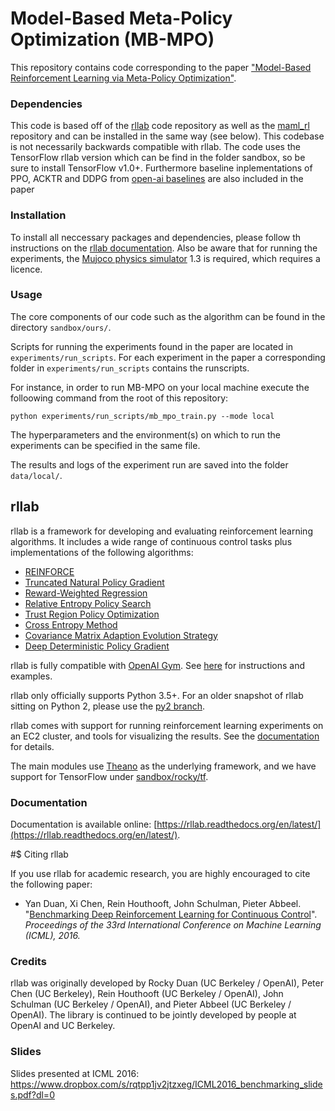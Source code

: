 # Model-Based Meta-Policy Optimization (MB-MPO)

This repository contains code corresponding to the paper ["Model-Based Reinforcement Learning via Meta-Policy Optimization"](https://arxiv.org/abs/1809.05214). 

### Dependencies
This code is based off of the [rllab](https://github.com/rll/rllab) code repository as well as the [maml_rl](https://github.com/cbfinn/maml_rl) repository and can be installed in the same way (see below).
This codebase is not necessarily backwards compatible with rllab. The code uses the TensorFlow rllab version which can be find in the folder sandbox, so be sure to install TensorFlow v1.0+.
Furthermore baseline inplementations of PPO, ACKTR and DDPG from [open-ai baselines](https://github.com/openai/baselines) are also included in the paper


### Installation

To install all neccessary packages and dependencies, please follow th instructions on the [rllab documentation](https://rllab.readthedocs.io/en/latest/user/installation.html#express-install).
Also be aware that for running the experiments, the [Mujoco physics simulator](http://www.mujoco.org/) 1.3 is required, which requires a licence.


### Usage

The core components of our code such as the algorithm can be found in the directory `sandbox/ours/`.

Scripts for running the experiments found in the paper are located in `experiments/run_scripts`.
For each experiment in the paper a corresponding folder in `experiments/run_scripts` contains the runscripts.

For instance, in order to run MB-MPO on your local machine execute the folloowing command from the root of this repository:

`python experiments/run_scripts/mb_mpo_train.py --mode local`

The hyperparameters and the environment(s) on which to run the experiments can be specified in the same file.

The results and logs of the experiment run are saved into the folder `data/local/`.

## rllab

rllab is a framework for developing and evaluating reinforcement learning algorithms. It includes a wide range of continuous control tasks plus implementations of the following algorithms:


- [REINFORCE](https://github.com/rllab/rllab/blob/master/rllab/algos/vpg.py)
- [Truncated Natural Policy Gradient](https://github.com/rllab/rllab/blob/master/rllab/algos/tnpg.py)
- [Reward-Weighted Regression](https://github.com/rllab/rllab/blob/master/rllab/algos/erwr.py)
- [Relative Entropy Policy Search](https://github.com/rllab/rllab/blob/master/rllab/algos/reps.py)
- [Trust Region Policy Optimization](https://github.com/rllab/rllab/blob/master/rllab/algos/trpo.py)
- [Cross Entropy Method](https://github.com/rllab/rllab/blob/master/rllab/algos/cem.py)
- [Covariance Matrix Adaption Evolution Strategy](https://github.com/rllab/rllab/blob/master/rllab/algos/cma_es.py)
- [Deep Deterministic Policy Gradient](https://github.com/rllab/rllab/blob/master/rllab/algos/ddpg.py)

rllab is fully compatible with [OpenAI Gym](https://gym.openai.com/). See [here](http://rllab.readthedocs.io/en/latest/user/gym_integration.html) for instructions and examples.

rllab only officially supports Python 3.5+. For an older snapshot of rllab sitting on Python 2, please use the [py2 branch](https://github.com/rllab/rllab/tree/py2).

rllab comes with support for running reinforcement learning experiments on an EC2 cluster, and tools for visualizing the results. See the [documentation](https://rllab.readthedocs.io/en/latest/user/cluster.html) for details.

The main modules use [Theano](http://deeplearning.net/software/theano/) as the underlying framework, and we have support for TensorFlow under [sandbox/rocky/tf](https://github.com/openai/rllab/tree/master/sandbox/rocky/tf).

### Documentation

Documentation is available online: [https://rllab.readthedocs.org/en/latest/](https://rllab.readthedocs.org/en/latest/).

#$ Citing rllab

If you use rllab for academic research, you are highly encouraged to cite the following paper:

- Yan Duan, Xi Chen, Rein Houthooft, John Schulman, Pieter Abbeel. "[Benchmarking Deep Reinforcement Learning for Continuous Control](http://arxiv.org/abs/1604.06778)". _Proceedings of the 33rd International Conference on Machine Learning (ICML), 2016._

### Credits

rllab was originally developed by Rocky Duan (UC Berkeley / OpenAI), Peter Chen (UC Berkeley), Rein Houthooft (UC Berkeley / OpenAI), John Schulman (UC Berkeley / OpenAI), and Pieter Abbeel (UC Berkeley / OpenAI). The library is continued to be jointly developed by people at OpenAI and UC Berkeley.

### Slides

Slides presented at ICML 2016: https://www.dropbox.com/s/rqtpp1jv2jtzxeg/ICML2016_benchmarking_slides.pdf?dl=0

#
